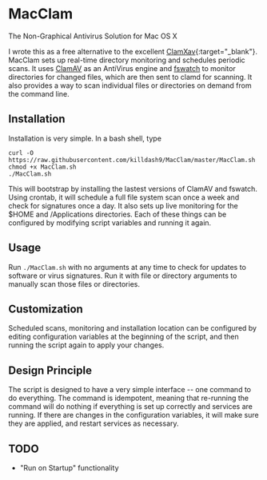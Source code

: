 # MacClam

The Non-Graphical Antivirus Solution for Mac OS X

I wrote this as a free alternative to the excellent
[ClamXav](https://www.clamxav.com/){:target="_blank"}.  MacClam sets up real-time
directory monitoring and schedules periodic scans.  It uses
[ClamAV](http://www.clamav.net/) as an AntiVirus engine and
[fswatch](https://github.com/emcrisostomo/fswatch) to monitor
directories for changed files, which are then sent to clamd for
scanning.  It also provides a way to scan individual files or
directories on demand from the command line.

## Installation ##

Installation is very simple.  In a bash shell, type

    curl -O https://raw.githubusercontent.com/killdash9/MacClam/master/MacClam.sh
    chmod +x MacClam.sh
    ./MacClam.sh

This will bootstrap by installing the lastest versions of ClamAV and
fswatch.  Using crontab, it will schedule a full file system scan once
a week and check for signatures once a day.  It also sets up live
monitoring for the $HOME and /Applications directories.  Each of these
things can be configured by modifying script variables and running it
again.

## Usage ##

Run `./MacClam.sh` with no arguments at any time to check for updates to
software or virus signatures.  Run it with file or directory arguments
to manually scan those files or directories.

## Customization ##

Scheduled scans, monitoring and installation location can be
configured by editing configuration variables at the beginning of the
script, and then running the script again to apply your changes.

## Design Principle ##

The script is designed to have a very simple interface -- one command
to do everything.  The command is idempotent, meaning that re-running
the command will do nothing if everything is set up correctly and
services are running.  If there are changes in the configuration
variables, it will make sure they are applied, and restart services as
necessary.

## TODO ##
* "Run on Startup" functionality